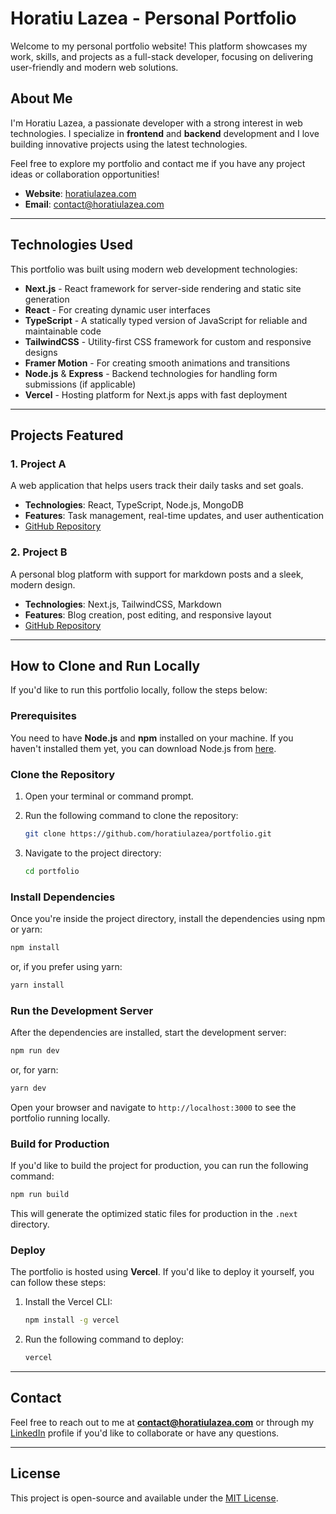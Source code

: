 
# Horatiu Lazea - Personal Portfolio

Welcome to my personal portfolio website! This platform showcases my work, skills, and projects as a full-stack developer, focusing on delivering user-friendly and modern web solutions.

## About Me

I'm Horatiu Lazea, a passionate developer with a strong interest in web technologies. I specialize in **frontend** and **backend** development and I love building innovative projects using the latest technologies.

Feel free to explore my portfolio and contact me if you have any project ideas or collaboration opportunities!

- **Website**: [horatiulazea.com](https://horatiulazea.com)
- **Email**: contact@horatiulazea.com

---

## Technologies Used

This portfolio was built using modern web development technologies:

- **Next.js** - React framework for server-side rendering and static site generation
- **React** - For creating dynamic user interfaces
- **TypeScript** - A statically typed version of JavaScript for reliable and maintainable code
- **TailwindCSS** - Utility-first CSS framework for custom and responsive designs
- **Framer Motion** - For creating smooth animations and transitions
- **Node.js** & **Express** - Backend technologies for handling form submissions (if applicable)
- **Vercel** - Hosting platform for Next.js apps with fast deployment

---

## Projects Featured

### 1. Project A
A web application that helps users track their daily tasks and set goals.
- **Technologies**: React, TypeScript, Node.js, MongoDB
- **Features**: Task management, real-time updates, and user authentication
- [GitHub Repository](https://github.com/horatiulazea/project-a)

### 2. Project B
A personal blog platform with support for markdown posts and a sleek, modern design.
- **Technologies**: Next.js, TailwindCSS, Markdown
- **Features**: Blog creation, post editing, and responsive layout
- [GitHub Repository](https://github.com/horatiulazea/project-b)

---

## How to Clone and Run Locally

If you'd like to run this portfolio locally, follow the steps below:

### Prerequisites

You need to have **Node.js** and **npm** installed on your machine. If you haven't installed them yet, you can download Node.js from [here](https://nodejs.org/).

### Clone the Repository

1. Open your terminal or command prompt.
2. Run the following command to clone the repository:

   ```bash
   git clone https://github.com/horatiulazea/portfolio.git
   ```

3. Navigate to the project directory:

   ```bash
   cd portfolio
   ```

### Install Dependencies

Once you're inside the project directory, install the dependencies using npm or yarn:

```bash
npm install
```

or, if you prefer using yarn:

```bash
yarn install
```

### Run the Development Server

After the dependencies are installed, start the development server:

```bash
npm run dev
```

or, for yarn:

```bash
yarn dev
```

Open your browser and navigate to `http://localhost:3000` to see the portfolio running locally.

### Build for Production

If you'd like to build the project for production, you can run the following command:

```bash
npm run build
```

This will generate the optimized static files for production in the `.next` directory.

### Deploy

The portfolio is hosted using **Vercel**. If you'd like to deploy it yourself, you can follow these steps:

1. Install the Vercel CLI:

   ```bash
   npm install -g vercel
   ```

2. Run the following command to deploy:

   ```bash
   vercel
   ```

---

## Contact

Feel free to reach out to me at **contact@horatiulazea.com** or through my [LinkedIn](https://linkedin.com/in/horatiulazea) profile if you'd like to collaborate or have any questions.

---

## License

This project is open-source and available under the [MIT License](LICENSE).
